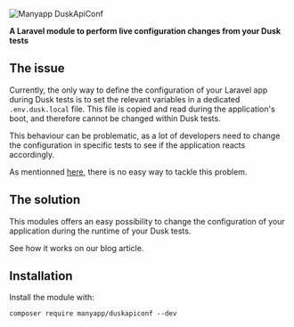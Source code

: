 ![Manyapp DuskApiConf](https://many.app/wp-content/uploads/2019/07/manyapp_duskapiconf.png)

**A Laravel module to perform live configuration changes from your Dusk tests**

## The issue

Currently, the only way to define the configuration of your Laravel app during Dusk tests is to set the relevant variables in a dedicated `.env.dusk.local` file. This file is copied and read during the application's boot, and therefore cannot be changed within Dusk tests. 

This behaviour can be problematic, as a lot of developers need to change the configuration in specific tests to see if the application reacts accordingly. 


As mentionned [here](https://github.com/laravel/dusk/issues/599), there is no easy way to tackle this problem. 

## The solution

This modules offers an easy possibility to change the configuration of your application during the runtime of your Dusk tests.

See how it works on our blog article. 

## Installation

Install the module with:

```
composer require manyapp/duskapiconf --dev
```

